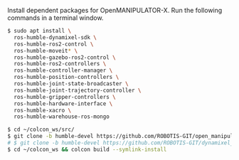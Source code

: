 
Install dependent packages for OpenMANIPULATOR-X. Run the following commands in a terminal window.


```bash
$ sudo apt install \
  ros-humble-dynamixel-sdk \
  ros-humble-ros2-control \
  ros-humble-moveit* \
  ros-humble-gazebo-ros2-control \
  ros-humble-ros2-controllers \
  ros-humble-controller-manager \
  ros-humble-position-controllers \
  ros-humble-joint-state-broadcaster \
  ros-humble-joint-trajectory-controller \
  ros-humble-gripper-controllers \
  ros-humble-hardware-interface \
  ros-humble-xacro \
  ros-humble-warehouse-ros-mongo
```

```bash
$ cd ~/colcon_ws/src/
$ git clone -b humble-devel https://github.com/ROBOTIS-GIT/open_manipulator.git
# $ git clone -b humble-devel https://github.com/ROBOTIS-GIT/dynamixel_hardware_interface.git
$ cd ~/colcon_ws && colcon build --symlink-install
```
